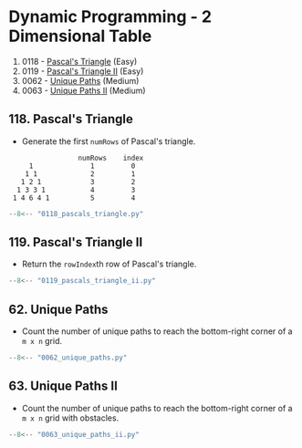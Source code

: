 # Dynamic Programming - 2 Dimensional Table

1. 0118 - [Pascal's Triangle](https://leetcode.com/problems/pascals-triangle/) (Easy)
2. 0119 - [Pascal's Triangle II](https://leetcode.com/problems/pascals-triangle-ii/) (Easy)
3. 0062 - [Unique Paths](https://leetcode.com/problems/unique-paths/) (Medium)
4. 0063 - [Unique Paths II](https://leetcode.com/problems/unique-paths-ii/) (Medium)

## 118. Pascal's Triangle

- Generate the first `numRows` of Pascal's triangle.

```plaintext
                 numRows    index
     1              1         0
    1 1             2         1
   1 2 1            3         2
  1 3 3 1           4         3
 1 4 6 4 1          5         4
```

```python
--8<-- "0118_pascals_triangle.py"
```

## 119. Pascal's Triangle II

- Return the `rowIndex`th row of Pascal's triangle.

```python
--8<-- "0119_pascals_triangle_ii.py"
```

## 62. Unique Paths

- Count the number of unique paths to reach the bottom-right corner of a `m x n` grid.

```python
--8<-- "0062_unique_paths.py"
```

## 63. Unique Paths II

- Count the number of unique paths to reach the bottom-right corner of a `m x n` grid with obstacles.

```python
--8<-- "0063_unique_paths_ii.py"
```
